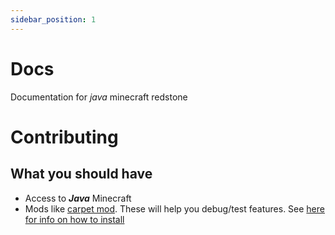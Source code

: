 ```yaml
---
sidebar_position: 1
---
```


# Docs
Documentation for *java* minecraft redstone

# Contributing
## What you should have
- Access to ***Java*** Minecraft
- Mods like [carpet mod](https://www.curseforge.com/minecraft/mc-mods/carpet). These will help you debug/test features. See [here for info on how to install](/docs/mods)

